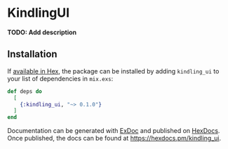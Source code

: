 # KindlingUI

**TODO: Add description**

## Installation

If [available in Hex](https://hex.pm/docs/publish), the package can be installed
by adding `kindling_ui` to your list of dependencies in `mix.exs`:

```elixir
def deps do
  [
    {:kindling_ui, "~> 0.1.0"}
  ]
end
```

Documentation can be generated with [ExDoc](https://github.com/elixir-lang/ex_doc)
and published on [HexDocs](https://hexdocs.pm). Once published, the docs can
be found at <https://hexdocs.pm/kindling_ui>.

